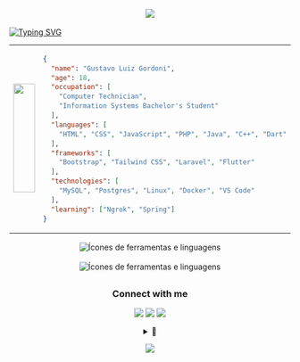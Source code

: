 <p align="center">
  <img src="https://capsule-render.vercel.app/api?type=waving&color=f75c7e&height=90"/>
</p>

[![Typing SVG](https://readme-typing-svg.demolab.com?font=Helvetica+Neue&size=35&color=f75c7e&center=true&Center=true&width=1000&lines=Hello%2C+World!%F0%9F%91%8B;My+name+is+Gustavo+Gordoni;I'm+18+years+old;I'm+a+computer+technician+at+IFSP;Well%2C+welcome!;ツ)](https://git.io/typing-svg)

<p align="center">
  <!--
  <img src="https://readme-typing-svg.demolab.com/?lines=Hello%2C+World!%F0%9F%91%8B;My+name+is+Gustavo+Gordoni;I'm+18+years+old;I'm+a+computer+technician+at+IFSP;Well%2C+welcome!;ツ&font=Fira%20Code&center=true&width=1000&height=45&color=f75c7e&vCenter=true&pause=1000&size=35"/>
  -->
</p>

<table>
  <tr>
    <td valign="middle" width="40%">
      <picture>
        <source media="(prefers-color-scheme: dark)" srcset="https://github-readme-stats.vercel.app/api/top-langs/?username=gustavogordoni&layout=compact&hide_border=true&title_color=f75c7e&text_color=ffffff&bg_color=00000000">
        <source media="(prefers-color-scheme: light)" srcset="https://github-readme-stats.vercel.app/api/top-langs/?username=gustavogordoni&layout=compact&hide_border=true&title_color=f75c7e&text_color=000000&bg_color=00000000">
        <img width="100%" height="195px" src="https://github-readme-stats.vercel.app/api/top-langs/?username=gustavogordoni&layout=compact&hide_border=true&title_color=f75c7e&text_color=888888&bg_color=00000000" />
      </picture>
    </td>
    <td valign="middle">

  ```json
  {
    "name": "Gustavo Luiz Gordoni",
    "age": 18,
    "occupation": [
      "Computer Technician",
      "Information Systems Bachelor's Student"
    ],
    "languages": [
      "HTML", "CSS", "JavaScript", "PHP", "Java", "C++", "Dart"
    ],
    "frameworks": [
      "Bootstrap", "Tailwind CSS", "Laravel", "Flutter"
    ],
    "technologies": [
      "MySQL", "Postgres", "Linux", "Docker", "VS Code"
    ],
    "learning": ["Ngrok", "Spring"]
  }
  ```
</td>

</tr> 
</table> 

<p align="center">  
<!--      <img align="center" alt="Ícones de ferramentas e linguagens" src="https://skillicons.dev/icons?i=html,css,bootstrap,js,php,laravel,java,mysql,postgres,git,bash,linux,vscode,vim,docker" /> -->
  <img align="center" alt="Ícones de ferramentas e linguagens" src="https://skillicons.dev/icons?i=html,css,js,php,java,cpp,dart" /><br><br>
  <img align="center" alt="Ícones de ferramentas e linguagens" src="https://skillicons.dev/icons?i=bootstrap,tailwind,laravel,flutter,mysql,postgres,linux,docker,vscode" />  
</p>

##  

<h3 align="center">Connect with me</h3>
<div align="center">
  <p>  
    <a href="https://www.instagram.com/gustavo_gordoni/"><img src="https://img.shields.io/badge/-Instagram-%23E4405F?style=for-the-badge&logo=instagram&logoColor=white" target="_blank"></a>
    <a href="https://www.linkedin.com/in/gustavo-gordoni"><img src="https://img.shields.io/badge/-LinkedIn-%230077B5?style=for-the-badge&logo=linkedin&logoColor=white" target="_blank"></a>
    <a href="mailto:gustavogordoni1@gmail.com"><img src="https://img.shields.io/badge/-Gmail-%23333?style=for-the-badge&logo=gmail&logoColor=white" target="_blank"></a>
  </p>
</div>

<div align="center">
  <details>
    <summary>🐍</summary>
    <br />
    <picture>
      <source media="(prefers-color-scheme: dark)" srcset="https://raw.githubusercontent.com/gustavogordoni/gustavogordoni/output/github-contribution-grid-snake-dark.svg">
      <source media="(prefers-color-scheme: light)" srcset="https://raw.githubusercontent.com/gustavogordoni/gustavogordoni/output/github-contribution-grid-snake.svg">
      <img alt="github contribution grid snake animation" src="https://raw.githubusercontent.com/gustavogordoni/gustavogordoni/output/github-contribution-grid-snake.svg">
    </picture>
  </details>
</div>

<p align="center">
  <img src="https://capsule-render.vercel.app/api?type=waving&color=f75c7e&height=90&section=footer"/>
</p>
